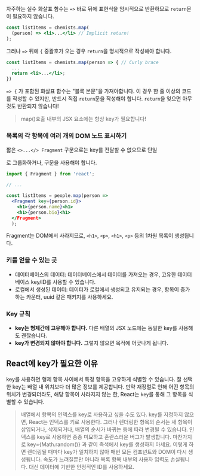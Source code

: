자주하는 실수
화살표 함수는 `=>` 바로 뒤에 표현식을 암시적으로 반환하므로 `return`문이 필요하지 않습니다.

```jsx
const listItems = chemists.map(
  (person) => <li>...</li> // Implicit return!
);
```

그러나 `=>` 뒤에 `{` 중괄호가 오는 경우 `return`을 명시적으로 작성해야 합니다.

```jsx
const listItems = chemists.map(person => { // Curly brace
  ...
  return <li>...</li>;
})
```

`=> {` 가 포함된 화살표 함수는 "블록 본문"을 가져야합니다. 이 경우 한 줄 이상의 코드를 작성할 수 있지만, 반드시 직접 `return`문을 작성해야 합니다. `return`을 잊으면 아무것도 반환되지 않습니다!

> map()호출 내부의 JSX 요소에는 항상 key가 필요합니다!

### 목록의 각 항목에 여러 개의 DOM 노드 표시하기

짧은 `<>...</> Fragment` 구문으로는 key를 전달할 수 없으므로 단일 <div>로 그룹화하거나, <Fragment> 구문을 사용해야 합니다.

```jsx
import { Fragment } from 'react';

// ...

const listItems = people.map(person =>
  <Fragment key={person.id}>
    <h1>{person.name}<h1>
    <h1>{person.bio}<h1>
  </Fragment>
  );
```

Fragment는 DOM에서 사라지므로, `<h1>`, `<p>`, `<h1>`, `<p>` 등의 1차원 목록이 생성됩니다.

### 키를 얻을 수 있는 곳

- 데이터베이스의 데이터: 데이터베이스에서 데이터를 가져오는 경우, 고유한 데이터베이스 key/ID를 사용할 수 있습니다.
- 로컬에서 생성된 데이터: 데이터가 로컬에서 생성되고 유지되는 경우, 항목이 증가하는 카운터, uuid 같은 패키지를 사용하세요.

### Key 규칙

- **key는 형제간에 고유해야 합니다.** 다른 배열의 JSX 노드에는 동일한 key를 사용해도 괜찮습니다.
- **key가 변경되지 않아야 합니다.** 그렇지 않으면 목적에 어긋나게 됩니다.

## React에 key가 필요한 이유

key를 사용하면 형제 항목 사이에서 특정 항목을 고유하게 식별할 수 있습니다. 잘 선택한 key는 배열 내 위치보다 더 많은 정보를 제공합니다. 만약 재정렬로 인해 어떤 항목의 위치가 변경되더라도, 해당 항목이 사라지지 않는 한, React는 `key`를 통해 그 항목을 식별할 수 있습니다.

> 배열에서 항목의 인덱스를 key로 사용하고 싶을 수도 있다. key를 지정하지 않으면, React는 인덱스를 키로 사용한다. 그러나 렌더링한 항목의 순서는 새 항목이 삽입되거나, 삭제되거나, 배열의 순서가 바뀌는 등에 따라 변경될 수 있습니다. 인덱스를 key로 사용하면 종종 미묘하고 혼란스러운 버그가 발생합니다.
> 마찬가지로 key={Math.random()} 과 같이 즉석에서 key를 생성하지 마세요. 이렇게 하면 렌더링될 때마다 key가 일치하지 않아 매번 모든 컴포넌트와 DOM이 다시 생성됩니다. 속도가 느려질뿐만 아니라 목록 항목 내부의 사용자 입력도 손실됩니다. 대신 데이터에 기반한 안정적인 ID를 사용하세요.
